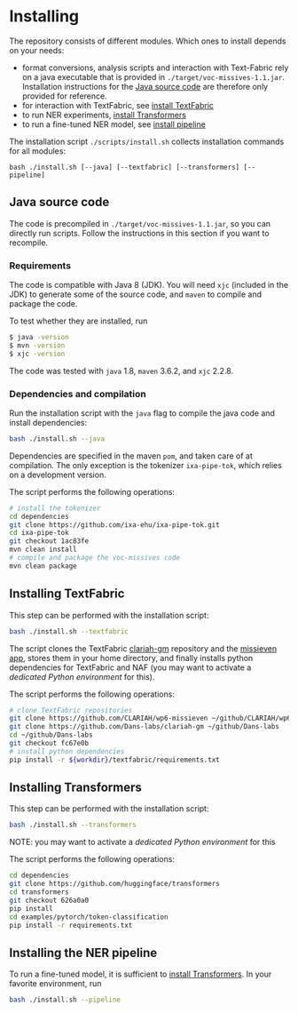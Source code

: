 # Installing
The repository consists of different modules. Which ones to install depends on your needs:

* format conversions, analysis scripts and interaction with Text-Fabric rely on a java executable that is provided in `./target/voc-missives-1.1.jar`. Installation instructions for the [Java source code](#java-source-code) are therefore only provided for reference.
* for interaction with TextFabric, see [install TextFabric](#installing-textfabric)
* to run NER experiments, [install Transformers](#installing-transformers)
* to run a fine-tuned NER model, see [install pipeline](#installing-the-ner-pipeline)

The installation script `./scripts/install.sh` collects installation commands for all modules:
```
bash ./install.sh [--java] [--textfabric] [--transformers] [--pipeline]
```

## Java source code
The code is precompiled in `./target/voc-missives-1.1.jar`, so you can directly run scripts. Follow the instructions in this section if you want to recompile.

### Requirements
The code is compatible with Java 8 (JDK). You will need `xjc` (included in the JDK) to generate some of the source code, and `maven` to compile and package the code.

To test whether they are installed, run
```sh
$ java -version
$ mvn -version
$ xjc -version
```

The code was tested with `java` 1.8, `maven` 3.6.2, and `xjc` 2.2.8.

### Dependencies and compilation
Run the installation script with the `java` flag to compile the java code and install dependencies:
```sh
bash ./install.sh --java
```

Dependencies are specified in the maven `pom`, and taken care of at compilation. The only exception is the tokenizer `ixa-pipe-tok`, which relies on a development version. 

The script performs the following operations:
```sh
# install the tokenizer
cd dependencies
git clone https://github.com/ixa-ehu/ixa-pipe-tok.git
cd ixa-pipe-tok
git checkout 1ac83fe
mvn clean install
# compile and package the voc-missives code
mvn clean package
```

## Installing TextFabric
This step can be performed with the installation script:
```sh
bash ./install.sh --textfabric
```

The script clones the TextFabric [clariah-gm](https://github.com/Dans-labs/clariah-gm) repository and the [missieven app](https://github.com/annotation/app-missieven), stores them in your home directory, and finally installs python dependencies for TextFabric and NAF (you may want to activate a *dedicated Python environment* for this).

The script performs the following operations:
```sh
# clone TextFabric repositories
git clone https://github.com/CLARIAH/wp6-missieven ~/github/CLARIAH/wp6-missieven
git clone https://github.com/Dans-labs/clariah-gm ~/github/Dans-labs
cd ~/github/Dans-labs
git checkout fc67e0b
# install python dependencies
pip install -r ${workdir}/textfabric/requirements.txt
```


## Installing Transformers
This step can be performed with the installation script:
```sh
bash ./install.sh --transformers
```
NOTE: you may want to activate a *dedicated Python environment* for this

The script performs the following operations:
```sh
cd dependencies
git clone https://github.com/huggingface/transformers
cd transformers
git checkout 626a0a0
pip install
cd examples/pytorch/token-classification
pip install -r requirements.txt
```

## Installing the NER pipeline
To run a fine-tuned model, it is sufficient to [install Transformers](https://huggingface.co/docs/transformers/installation). In your favorite environment, run

```sh
bash ./install.sh --pipeline
```